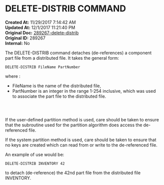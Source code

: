 # DELETE-DISTRIB COMMAND

**Created At:** 11/29/2017 7:14:42 AM  
**Updated At:** 12/1/2017 11:21:40 PM  
**Original Doc:** [289267-delete-distrib](https://docs.jbase.com/44203-distributed-files/289267-delete-distrib)  
**Original ID:** 289267  
**Internal:** No  


The DELETE-DISTRIB command detaches (de-references) a component part file from a distributed file. It takes the general form:

```
DELETE-DISTRIB FileName PartNumber
```

where :

- FileName is the name of the distributed file,
- PartNumber is an integer in the range 1-254 inclusive, which was used to associate the part file to the distributed file.


###  

If the user-defined partition method is used, care should be taken to ensure that the subroutine used for the partition algorithm does access the de-referenced file.

If the system partition method is used, care should be taken to ensure that no keys are created which can read from or write to the de-referenced file.



An example of use would be:

```
DELETE-DISTRIB INVENTORY 42
```

to detach (de-reference) the 42nd part file from the distributed file INVENTORY.
